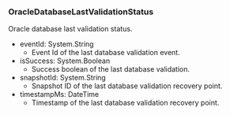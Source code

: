 ### OracleDatabaseLastValidationStatus
Oracle database last validation status.

- eventId: System.String
  - Event Id of the last database validation event.
- isSuccess: System.Boolean
  - Success boolean of the last database validation.
- snapshotId: System.String
  - Snapshot ID of the last database validation recovery point.
- timestampMs: DateTime
  - Timestamp of the last database validation recovery point.
